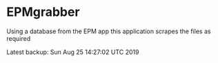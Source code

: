 # EPMgrabber
Using a database from the EPM app this application scrapes the files as required


Latest backup: Sun Aug 25 14:27:02 UTC 2019
